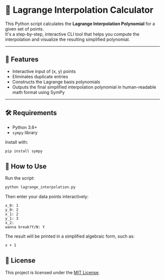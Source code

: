 # 🧮 Lagrange Interpolation Calculator

This Python script calculates the **Lagrange Interpolation Polynomial** for a given set of points.  
It's a step-by-step, interactive CLI tool that helps you compute the interpolation and visualize the resulting simplified polynomial.

---

## 📌 Features

- Interactive input of (x, y) points  
- Eliminates duplicate entries  
- Constructs the Lagrange basis polynomials  
- Outputs the final simplified interpolation polynomial in human-readable math format using SymPy

---

## 🛠️ Requirements

- Python 3.6+
- `sympy` library

Install with:

```bash
pip install sympy
```
## 🚀 How to Use

Run the script:
```bash
python lagrange_interpolation.py
```
Then enter your data points interactively:
```text
x_0: 1
y_0: 2
x_1: 2
y_1: 3
x_2:
wanna break?Y/N: Y
```
The result will be printed in a simplified algebraic form, such as:
```diff
x + 1
```
## 📄 License

This project is licensed under the [MIT License](LICENSE).









